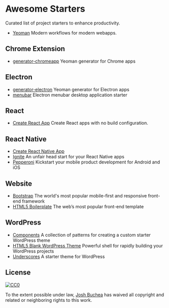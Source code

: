 # Awesome Starters

Curated list of project starters to enhance productivity.

- [Yeoman](http://yeoman.io/) Modern workflows for modern webapps.

## Chrome Extension

- [generator-chromeapp](https://github.com/yeoman/generator-chromeapp) Yeoman generator for Chrome apps

## Electron

- [generator-electron](https://github.com/sindresorhus/generator-electron) Yeoman generator for Electron apps
- [menubar](https://github.com/maxogden/menubar) Electron menubar desktop application starter

## React

- [Create React App](https://github.com/facebookincubator/create-react-app) Create React apps with no build configuration.

## React Native

- [Create React Native App](https://github.com/react-community/create-react-native-app)
- [Ignite](https://infinite.red/ignite) An unfair head start for your React Native apps
- [Pepperoni](http://getpepperoni.com/) Kickstart your mobile product development for Android and iOS

## Website

- [Bootstrap](http://getbootstrap.com/) The world's most popular mobile-first and responsive front-end framework
- [HTML5 Boilerplate](https://html5boilerplate.com/) The web’s most popular front-end template

## WordPress

- [Components](http://components.underscores.me/) A collection of patterns for creating a custom starter WordPress theme
- [HTML5 Blank WordPress Theme](http://html5blank.com/) Powerful shell for rapidly building your WordPress projects
- [Underscores](http://underscores.me/) A starter theme for WordPress

## License

[![CC0](http://i.creativecommons.org/p/zero/1.0/88x31.png)](http://creativecommons.org/publicdomain/zero/1.0/)

To the extent possible under law, [Josh Buchea](http://joshbuchea.com) has waived all copyright and related or neighboring rights to this work.
